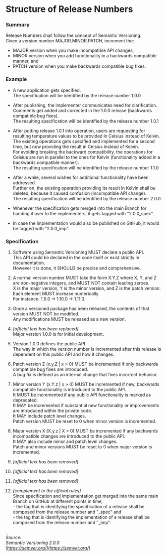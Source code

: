 # Structure of Release Numbers


### Summary 

Release Numbers shall follow the concept of Semantic Versioning.  
Given a version number MAJOR.MINOR.PATCH, increment the:  

- MAJOR version when you make incompatible API changes,
- MINOR version when you add functionality in a backwards compatible manner, and
- PATCH version when you make backwards compatible bug fixes.


### Example

- A new application gets specified.  
The specification will be identified by the release number 1.0.0  

- After publishing, the implementer communicates need for clarification.  
Comments get added and corrected in the 1.0.0 release (backwards compatible bug fixes).  
The resulting specification will be identified by the release number 1.0.1  

- After putting release 1.0.1 into operation, users are requesting for resulting temperature values to be provided in Celsius instead of Kelvin.  
The existing operations gets specified and implemented for a second time, but now providing the result in Celsius instead of Kelvin.  
For avoiding breaking the backward compatibility, the operations for Celsius are run in parallel to the ones for Kelvin (functionality added in a backwards compatible manner).  
The resulting specification will be identified by the release number 1.1.0  

- After a while, several wishes for additional functionality have been addressed.  
Further on, the existing operation providing its result in Kelvin shall be deleted, because it caused confusion (incompatible API change).  
The resulting specification will be identified by the release number 2.0.0  

- Whenever the specification gets merged into the main Branch for handing it over to the implementers, it gets tagged with "2.0.0_spec".

- In case the implementation would also be published on GitHub, it would be tagged with "2.0.0_imp".


### Specification

1. Software using Semantic Versioning MUST declare a public API.  
This API could be declared in the code itself or exist strictly in documentation.  
However it is done, it SHOULD be precise and comprehensive.  

2. A normal version number MUST take the form X.Y.Z where X, Y, and Z are non-negative integers, and MUST NOT contain leading zeroes.  
X is the major version, Y is the minor version, and Z is the patch version.  
Each element MUST increase numerically.  
For instance: 1.9.0 -> 1.10.0 -> 1.11.0.  

3. Once a versioned package has been released, the contents of that version MUST NOT be modified.  
Any modifications MUST be released as a new version.  

4. _[official text has been replaced]_  
Major version 1.0.0 is for initial development.  

5. Version 1.0.0 defines the public API.  
The way in which the version number is incremented after this release is dependent on this public API and how it changes.  

6. Patch version Z (x.y.Z | x > 0) MUST be incremented if only backwards compatible bug fixes are introduced.  
A bug fix is defined as an internal change that fixes incorrect behavior.

7. Minor version Y (x.Y.z | x > 0) MUST be incremented if new, backwards compatible functionality is introduced to the public API.  
It MUST be incremented if any public API functionality is marked as deprecated.  
It MAY be incremented if substantial new functionality or improvements are introduced within the private code.  
It MAY include patch level changes.  
Patch version MUST be reset to 0 when minor version is incremented.

8. Major version X (X.y.z | X > 0) MUST be incremented if any backwards incompatible changes are introduced to the public API.  
It MAY also include minor and patch level changes.  
Patch and minor versions MUST be reset to 0 when major version is incremented.

9. _[official text has been removed]_  

10. _[official text has been removed]_  

11. _[official text has been removed]_  

12. _[complement to the official rules]_  
Since specification and implementation get merged into the same main Branch on GitHub at different points in time,  
\- the tag that is identifying the specification of a release shall be composed from the release number and "_spec" and  
\- the tag that is identifying the implementation of a release shall be composed from the release number and "_imp".  

.  
_Source:_  
_Semantic Versioning 2.0.0_  
_[https://semver.org/](https://semver.org/)_  

